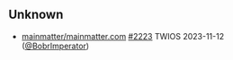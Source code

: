 
## Unknown

- [mainmatter/mainmatter.com] [#2223](https://github.com/mainmatter/mainmatter.com/pull/2223)  TWIOS 2023-11-12 ([@BobrImperator])

[@BobrImperator]: https://github.com/BobrImperator
[mainmatter/mainmatter.com]: https://github.com/mainmatter/mainmatter.com